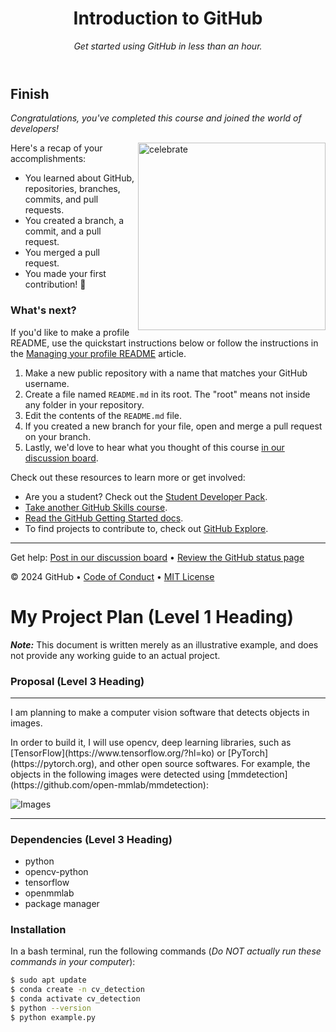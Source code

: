 <header>

<!--
  <<< Author notes: Course header >>>
  Include a 1280×640 image, course title in sentence case, and a concise description in emphasis.
  In your repository settings: enable template repository, add your 1280×640 social image, auto delete head branches.
  Add your open source license, GitHub uses MIT license.
-->

# Introduction to GitHub

_Get started using GitHub in less than an hour._

</header>

<!--
  <<< Author notes: Finish >>>
  Review what we learned, ask for feedback, provide next steps.
-->

## Finish

_Congratulations, you've completed this course and joined the world of developers!_

<img src=https://octodex.github.com/images/collabocats.jpg alt=celebrate width=300 align=right>

Here's a recap of your accomplishments:

- You learned about GitHub, repositories, branches, commits, and pull requests.
- You created a branch, a commit, and a pull request.
- You merged a pull request.
- You made your first contribution! :tada:

### What's next?

If you'd like to make a profile README, use the quickstart instructions below or follow the instructions in the [Managing your profile README](https://docs.github.com/account-and-profile/setting-up-and-managing-your-github-profile/customizing-your-profile/managing-your-profile-readme) article.

1. Make a new public repository with a name that matches your GitHub username.
2. Create a file named `README.md` in its root. The "root" means not inside any folder in your repository.
3. Edit the contents of the `README.md` file.
4. If you created a new branch for your file, open and merge a pull request on your branch.
5. Lastly, we'd love to hear what you thought of this course [in our discussion board](https://github.com/orgs/skills/discussions/categories/introduction-to-github).

Check out these resources to learn more or get involved:

- Are you a student? Check out the [Student Developer Pack](https://education.github.com/pack).
- [Take another GitHub Skills course](https://github.com/skills).
- [Read the GitHub Getting Started docs](https://docs.github.com/en/get-started).
- To find projects to contribute to, check out [GitHub Explore](https://github.com/explore).

<footer>

<!--
  <<< Author notes: Footer >>>
  Add a link to get support, GitHub status page, code of conduct, license link.
-->

---

Get help: [Post in our discussion board](https://github.com/orgs/skills/discussions/categories/introduction-to-github) &bull; [Review the GitHub status page](https://www.githubstatus.com/)

&copy; 2024 GitHub &bull; [Code of Conduct](https://www.contributor-covenant.org/version/2/1/code_of_conduct/code_of_conduct.md) &bull; [MIT License](https://gh.io/mit)

</footer>











# My Project Plan (Level 1 Heading)<!--Heading level 1-->
<!--Paragraphs-->
***Note:***<!--Bold and Italic--> This document is written merely as an illustrative example, and does not provide any working guide to an actual project.
<!--Paragraphs-->
### Proposal (Level 3 Heading)<!--Heading level 3-->
---
I am planning to make a computer vision software that detects objects in images.
<!--Paragraphs-->In order to build it, I will use opencv, deep learning libraries, such as [TensorFlow](https://www.tensorflow.org/?hl=ko) or [PyTorch](https://pytorch.org), and other open source softwares.  <!--Links-->
<!--Line Breaks-->For example, the objects in the following images were detected using [mmdetection](https://github.com/open-mmlab/mmdetection):<!--Links-->
<!--Paragraphs-->
![Images](https://user-images.githubusercontent.com/12907710/137271636-56ba1cd2-b110-4812-8221-b4c120320aa9.png)<!--Images-->
<!--Paragraphs-->
---
### Dependencies (Level 3 Heading)<!--Heading level 3-->
- python
- opencv-python
- tensorflow
- openmmlab
- package manager
<!--Unordered Lists-->
### Installation<!--Heading level 3-->
<!--Paragraphs-->
In a bash terminal, run the following commands (*Do NOT actually run these commands in your computer*):<!--Italic-->
<!--Paragraphs-->
```sh
$ sudo apt update
$ conda create -n cv_detection
$ conda activate cv_detection
$ python --version
$ python example.py
```
<!--Shell Commands-->

